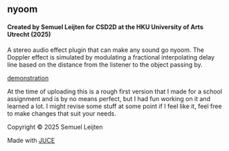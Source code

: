 ## nyoom
#### Created by Semuel Leijten for CSD2D at the HKU University of Arts Utrecht (2025)

A stereo audio effect plugin that can make any sound go nyoom.
The Doppler effect is simulated by modulating a fractional interpolating 
delay line based on the distance from the listener to the object passing by.

[demonstration](https://studentpress.hku.nl/semuel.leijten/?p=124)

At the time of uploading this is a rough first version that I made for a school assignment and is by no means perfect, but I had fun working on it and learned a lot. 
I might revise some stuff at some point if I feel like it, feel free to make changes that suit your needs.

Copyright © 2025 Semuel Leijten

Made with [JUCE](https://juce.com/)